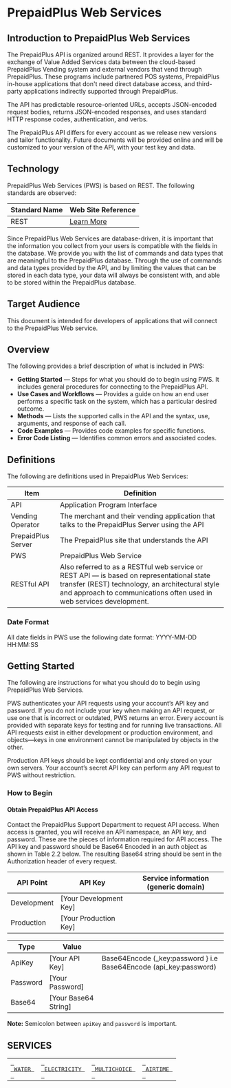# PrepaidPlus Web Services

## Introduction to PrepaidPlus Web Services

The PrepaidPlus API is organized around REST. It provides a layer for the exchange of Value Added Services data between the cloud-based PrepaidPlus Vending system and external vendors that vend through PrepaidPlus. These programs include partnered POS systems, PrepaidPlus in-house applications that don't need direct database access, and third-party applications indirectly supported through PrepaidPlus.

The API has predictable resource-oriented URLs, accepts JSON-encoded request bodies, returns JSON-encoded responses, and uses standard HTTP response codes, authentication, and verbs.

The PrepaidPlus API differs for every account as we release new versions and tailor functionality. Future documents will be provided online and will be customized to your version of the API, with your test key and data.

## Technology

PrepaidPlus Web Services (PWS) is based on REST. The following standards are observed:

| Standard Name | Web Site Reference |
|---------------|--------------------|
| REST          | [Learn More](http://en.wikipedia.org/wiki/Representational_State_Transfer) |

Since PrepaidPlus Web Services are database-driven, it is important that the information you collect from your users is compatible with the fields in the database. We provide you with the list of commands and data types that are meaningful to the PrepaidPlus database. Through the use of commands and data types provided by the API, and by limiting the values that can be stored in each data type, your data will always be consistent with, and able to be stored within the PrepaidPlus database.

## Target Audience

This document is intended for developers of applications that will connect to the PrepaidPlus Web service.

## Overview

The following provides a brief description of what is included in PWS:

- **Getting Started** — Steps for what you should do to begin using PWS. It includes general procedures for connecting to the PrepaidPlus API.
- **Use Cases and Workflows** — Provides a guide on how an end user performs a specific task on the system, which has a particular desired outcome.
- **Methods** — Lists the supported calls in the API and the syntax, use, arguments, and response of each call.
- **Code Examples** — Provides code examples for specific functions.
- **Error Code Listing** — Identifies common errors and associated codes.

## Definitions

The following are definitions used in PrepaidPlus Web Services:

| Item              | Definition                                                                                   |
|-------------------|----------------------------------------------------------------------------------------------|
| API               | Application Program Interface                                                                |
| Vending Operator  | The merchant and their vending application that talks to the PrepaidPlus Server using the API |
| PrepaidPlus Server| The PrepaidPlus site that understands the API                                                |
| PWS               | PrepaidPlus Web Service                                                                      |
| RESTful API       | Also referred to as a RESTful web service or REST API — is based on representational state transfer (REST) technology, an architectural style and approach to communications often used in web services development. |

### Date Format

All date fields in PWS use the following date format: YYYY-MM-DD HH:MM:SS

## Getting Started

The following are instructions for what you should do to begin using PrepaidPlus Web Services.

PWS authenticates your API requests using your account’s API key and password. If you do not include your key when making an API request, or use one that is incorrect or outdated, PWS returns an error. Every account is provided with separate keys for testing and for running live transactions. All API requests exist in either development or production environment, and objects—keys in one environment cannot be manipulated by objects in the other.

Production API keys should be kept confidential and only stored on your own servers. Your account’s secret API key can perform any API request to PWS without restriction.

### How to Begin

#### Obtain PrepaidPlus API Access

Contact the PrepaidPlus Support Department to request API access. When access is granted, you will receive an API namespace, an API key, and password. These are the pieces of information required for API access. The API key and password should be Base64 Encoded in an auth object as shown in Table 2.2 below. The resulting Base64 string should be sent in the Authorization header of every request.

| API Point  | API Key             | Service information (generic domain)       |
|------------|---------------------|--------------------------------------------|
| Development| [Your Development Key] |             |
| Production | [Your Production Key] |                                            |

| Type       | Value               |                                                                 |
|------------|---------------------|-----------------------------------------------------------------|
| ApiKey     | [Your API Key]      | Base64Encode (_key:password } i.e Base64Encode (api_key:password) |
| Password   | [Your Password]     |                                                                 |
| Base64     | [Your Base64 String]|                                                                 |

**Note:** Semicolon between `apiKey` and `password` is important.

## SERVICES 
<table>
  <tr>
    <td>
      <a href="/documentation/waterUtilities.md">
        <kbd> <br> WATER <br> </kbd>
      </a>
    </td>
    <td>
      <a href="/documentation/electricity.md">
        <kbd> <br> ELECTRICITY <br> </kbd>
      </a>
    </td>
    <td>
      <a href="/documentation/multichoice .md">
        <kbd> <br> MULTICHOICE <br> </kbd>
      </a>
    </td>
    <td>
      <a href="/documentation/airtime.md">
        <kbd> <br> AIRTIME <br> </kbd>
      </a>
    </td>
  </tr>
</table>
